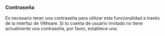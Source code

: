 ### Contraseña

Es necesario tener una contraseña para utilizar esta funcionalidad a través de la interfaz de VMware.
Si tu cuenta de usuario invitado no tiene actualmente una contraseña, por favor, establece una.
